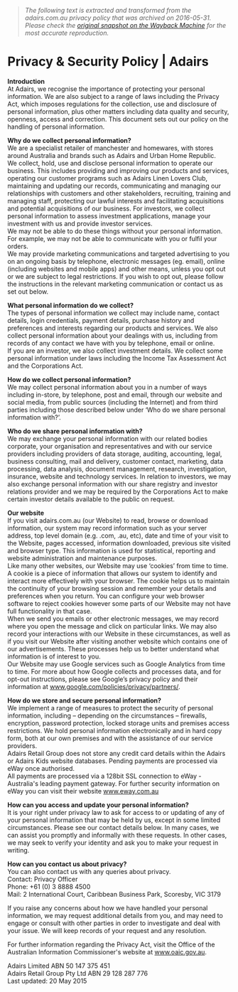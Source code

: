 > *The following text is extracted and transformed from the adairs.com.au privacy policy that was archived on 2016-05-31. Please check the [original snapshot on the Wayback Machine](https://web.archive.org/web/20160531233607id_/https%3A//www.adairs.com.au/privacy-security) for the most accurate reproduction.*

# Privacy & Security Policy | Adairs

**Introduction**  
At Adairs, we recognise the importance of protecting your personal information. We are also subject to a range of laws including the Privacy Act, which imposes regulations for the collection, use and disclosure of personal information, plus other matters including data quality and security, openness, access and correction. This document sets out our policy on the handling of personal information.

**Why do we collect personal information?**  
We are a specialist retailer of manchester and homewares, with stores around Australia and brands such as Adairs and Urban Home Republic.  
We collect, hold, use and disclose personal information to operate our business. This includes providing and improving our products and services, operating our customer programs such as Adairs Linen Lovers Club, maintaining and updating our records, communicating and managing our relationships with customers and other stakeholders, recruiting, training and managing staff, protecting our lawful interests and facilitating acquisitions and potential acquisitions of our business. For investors, we collect personal information to assess investment applications, manage your investment with us and provide investor services.  
We may not be able to do these things without your personal information. For example, we may not be able to communicate with you or fulfil your orders.  
We may provide marketing communications and targeted advertising to you on an ongoing basis by telephone, electronic messages (eg. email), online (including websites and mobile apps) and other means, unless you opt out or we are subject to legal restrictions. If you wish to opt out, please follow the instructions in the relevant marketing communication or contact us as set out below.

**What personal information do we collect?**  
The types of personal information we collect may include name, contact details, login credentials, payment details, purchase history and preferences and interests regarding our products and services. We also collect personal information about your dealings with us, including from records of any contact we have with you by telephone, email or online.  
If you are an investor, we also collect investment details. We collect some personal information under laws including the Income Tax Assessment Act and the Corporations Act.

**How do we collect personal information?**  
We may collect personal information about you in a number of ways including in-store, by telephone, post and email, through our website and social media, from public sources (including the Internet) and from third parties including those described below under ‘Who do we share personal information with?’.

**Who do we share personal information with?**  
We may exchange your personal information with our related bodies corporate, your organisation and representatives and with our service providers including providers of data storage, auditing, accounting, legal, business consulting, mail and delivery, customer contact, marketing, data processing, data analysis, document management, research, investigation, insurance, website and technology services. In relation to investors, we may also exchange personal information with our share registry and investor relations provider and we may be required by the Corporations Act to make certain investor details available to the public on request.

**Our website**  
If you visit adairs.com.au (our Website) to read, browse or download information, our system may record information such as your server address, top level domain (e.g. .com, .au, etc), date and time of your visit to the Website, pages accessed, information downloaded, previous site visited and browser type. This information is used for statistical, reporting and website administration and maintenance purposes.  
Like many other websites, our Website may use ‘cookies’ from time to time. A cookie is a piece of information that allows our system to identify and interact more effectively with your browser. The cookie helps us to maintain the continuity of your browsing session and remember your details and preferences when you return. You can configure your web browser software to reject cookies however some parts of our Website may not have full functionality in that case.  
When we send you emails or other electronic messages, we may record where you open the message and click on particular links. We may also record your interactions with our Website in these circumstances, as well as if you visit our Website after visiting another website which contains one of our advertisements. These processes help us to better understand what information is of interest to you.  
Our Website may use Google services such as Google Analytics from time to time. For more about how Google collects and processes data, and for opt-out instructions, please see Google’s privacy policy and their information at www.google.com/policies/privacy/partners/.

**How do we store and secure personal information?**  
We implement a range of measures to protect the security of personal information, including – depending on the circumstances – firewalls, encryption, password protection, locked storage units and premises access restrictions. We hold personal information electronically and in hard copy form, both at our own premises and with the assistance of our service providers.   
Adairs Retail Group does not store any credit card details within the Adairs or Adairs Kids website databases. Pending payments are processed via eWay once authorised.  
All payments are processed via a 128bit SSL connection to eWay - Australia's leading payment gateway. For further security information on eWay you can visit their website www.eway.com.au

**How can you access and update your personal information?**  
It is your right under privacy law to ask for access to or updating of any of your personal information that may be held by us, except in some limited circumstances. Please see our contact details below. In many cases, we can assist you promptly and informally with these requests. In other cases, we may seek to verify your identity and ask you to make your request in writing.

**How can you contact us about privacy?**  
You can also contact us with any queries about privacy.   
Contact: Privacy Officer   
Phone: +61 (0) 3 8888 4500  
Mail: 2 International Court, Caribbean Business Park, Scoresby, VIC 3179

If you raise any concerns about how we have handled your personal information, we may request additional details from you, and may need to engage or consult with other parties in order to investigate and deal with your issue. We will keep records of your request and any resolution.

For further information regarding the Privacy Act, visit the Office of the Australian Information Commissioner's website at www.oaic.gov.au.

Adairs Limited ABN 50 147 375 451  
Adairs Retail Group Pty Ltd ABN 29 128 287 776  
Last updated: 20 May 2015
